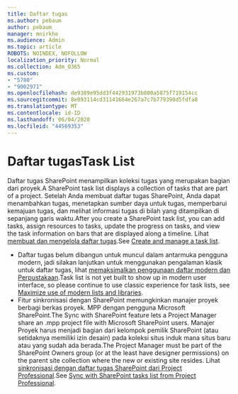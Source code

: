 ```yaml
---
title: Daftar tugas
ms.author: pebaum
author: pebaum
manager: mnirkhe
ms.audience: Admin
ms.topic: article
ROBOTS: NOINDEX, NOFOLLOW
localization_priority: Normal
ms.collection: Adm_O365
ms.custom:
- "5780"
- "9002971"
ms.openlocfilehash: de9389e95dd3f442931973b800a5875f719154cc
ms.sourcegitcommit: 8e093114cd31141664e267a7c7b779398d5fdfa8
ms.translationtype: MT
ms.contentlocale: id-ID
ms.lasthandoff: 06/04/2020
ms.locfileid: "44569353"
---
```

# <a name="task-list"></a><span data-ttu-id="c10f9-102">Daftar tugas</span><span class="sxs-lookup"><span data-stu-id="c10f9-102">Task List</span></span>

<span data-ttu-id="c10f9-103">Daftar tugas SharePoint menampilkan koleksi tugas yang merupakan bagian dari proyek.</span><span class="sxs-lookup"><span data-stu-id="c10f9-103">A SharePoint task list displays a collection of tasks that are part of a project.</span></span> <span data-ttu-id="c10f9-104">Setelah Anda membuat daftar tugas SharePoint, Anda dapat menambahkan tugas, menetapkan sumber daya untuk tugas, memperbarui kemajuan tugas, dan melihat informasi tugas di bilah yang ditampilkan di sepanjang garis waktu.</span><span class="sxs-lookup"><span data-stu-id="c10f9-104">After you create a SharePoint task list, you can add tasks, assign resources to tasks, update the progress on tasks, and view the task information on bars that are displayed along a timeline.</span></span> <span data-ttu-id="c10f9-105">Lihat [membuat dan mengelola daftar tugas](https://support.microsoft.com/office/466ad207-46fd-4c77-9af1-41bc23cec21a).</span><span class="sxs-lookup"><span data-stu-id="c10f9-105">See [Create and manage a task list](https://support.microsoft.com/office/466ad207-46fd-4c77-9af1-41bc23cec21a).</span></span>  

-   <span data-ttu-id="c10f9-106">Daftar tugas belum dibangun untuk muncul dalam antarmuka pengguna modern, jadi silakan lanjutkan untuk menggunakan pengalaman klasik untuk daftar tugas, lihat [memaksimalkan penggunaan daftar modern dan Perpustakaan](https://docs.microsoft.com/sharepoint/dev/transform/modernize-userinterface-lists-and-libraries).</span><span class="sxs-lookup"><span data-stu-id="c10f9-106">Task list is not yet built to show up in modern user interface, so please continue to use classic experience for task lists, see [Maximize use of modern lists and libraries](https://docs.microsoft.com/sharepoint/dev/transform/modernize-userinterface-lists-and-libraries).</span></span>
-   <span data-ttu-id="c10f9-107">Fitur sinkronisasi dengan SharePoint memungkinkan manajer proyek berbagi berkas proyek. MPP dengan pengguna Microsoft SharePoint.</span><span class="sxs-lookup"><span data-stu-id="c10f9-107">The Sync with SharePoint feature lets a Project Manager share an .mpp project file with Microsoft SharePoint users.</span></span> <span data-ttu-id="c10f9-108">Manajer Proyek harus menjadi bagian dari kelompok pemilik SharePoint (atau setidaknya memiliki izin desain) pada koleksi situs induk mana situs baru atau yang sudah ada berada.</span><span class="sxs-lookup"><span data-stu-id="c10f9-108">The Project Manager must be part of the SharePoint Owners group (or at the least have designer permissions) on the parent site collection where the new or existing site resides.</span></span> <span data-ttu-id="c10f9-109">Lihat [sinkronisasi dengan daftar tugas SharePoint dari Project Professional](https://docs.microsoft.com/office/troubleshoot/project/sync-with-tasks-from-project).</span><span class="sxs-lookup"><span data-stu-id="c10f9-109">See [Sync with SharePoint tasks list from Project Professional](https://docs.microsoft.com/office/troubleshoot/project/sync-with-tasks-from-project).</span></span>